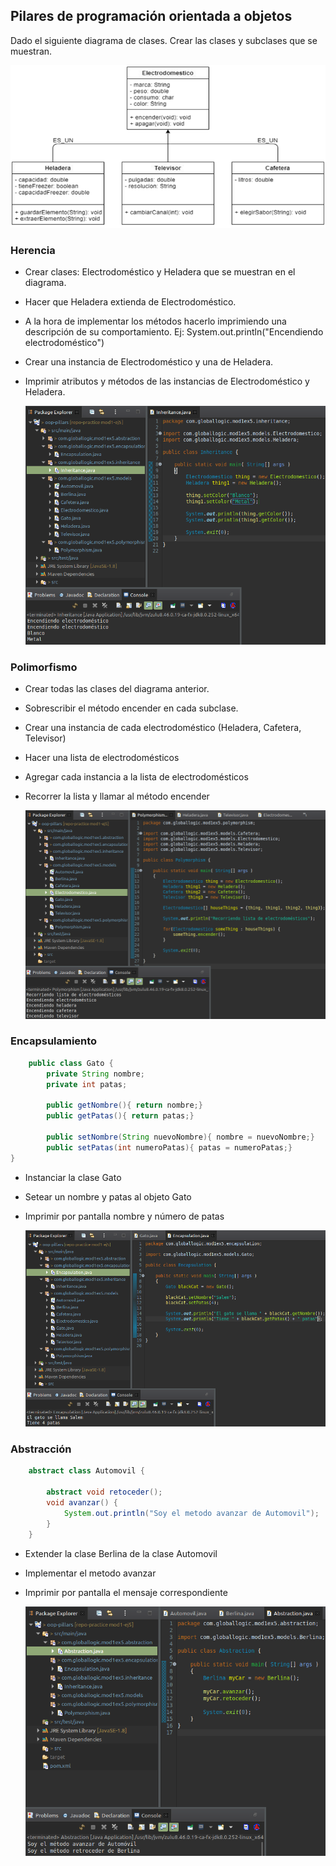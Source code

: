 ## Pilares de programación orientada a objetos
Dado el siguiente diagrama de clases. Crear las clases y subclases que se muestran.  
  
![class-diagram](screenshots/class-diagram.png)  
  
### Herencia  
- Crear clases: Electrodoméstico y Heladera que se muestran en el diagrama.  
- Hacer que Heladera extienda de Electrodoméstico.  
- A la hora de implementar los métodos hacerlo imprimiendo una descripción de su comportamiento. Ej: System.out.println("Encendiendo electrodoméstico")  
- Crear una instancia de Electrodoméstico y una de Heladera.  
- Imprimir atributos y métodos de las instancias de Electrodoméstico y Heladera.  
  
  ![inheritance](screenshots/inheritance.png)  
  
### Polimorfismo

- Crear todas las clases del diagrama anterior.  
- Sobrescribir el método encender en cada subclase.  
- Crear una instancia de cada electrodoméstico (Heladera, Cafetera, Televisor)  
- Hacer una lista de electrodomésticos  
- Agregar cada instancia a la lista de electrodomésticos  
- Recorrer la lista y llamar al método encender  
  
  ![polymorphism](screenshots/polymorphism.png)  
  
### Encapsulamiento
```java
	public class Gato {
		private String nombre;  
		private int patas;  
  
		public getNombre(){ return nombre;}  
		public getPatas(){ return patas;}  
  		
		public setNombre(String nuevoNombre){ nombre = nuevoNombre;}  
		public setPatas(int numeroPatas){ patas = numeroPatas;}  
}
```
- Instanciar la clase Gato
- Setear un nombre y patas al objeto Gato
- Imprimir por pantalla nombre y número de patas

  ![encapsulation](screenshots/encapsulation.png)  

  
### Abstracción
```java
	abstract class Automovil {
  		
		abstract void retoceder();
		void avanzar() {
			System.out.println("Soy el metodo avanzar de Automovil");
		}
	}
```
- Extender la clase Berlina de la clase Automovil
- Implementar el metodo avanzar
- Imprimir por pantalla el mensaje correspondiente

  ![abstraction](screenshots/abstraction.png)  
